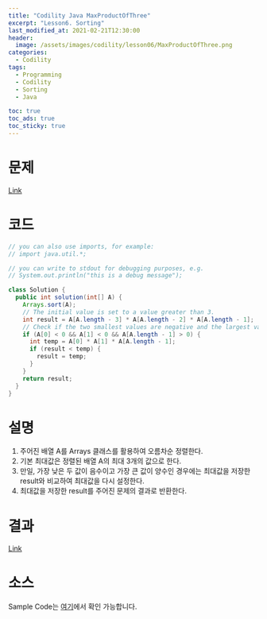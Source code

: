 ```yaml
---
title: "Codility Java MaxProductOfThree"
excerpt: "Lesson6. Sorting"
last_modified_at: 2021-02-21T12:30:00
header:
  image: /assets/images/codility/lesson06/MaxProductOfThree.png
categories:
  - Codility
tags:
  - Programming
  - Codility
  - Sorting
  - Java

toc: true
toc_ads: true
toc_sticky: true
---
```

# 문제
[Link](https://app.codility.com/programmers/lessons/6-sorting/max_product_of_three/)

# 코드
```java
// you can also use imports, for example:
// import java.util.*;

// you can write to stdout for debugging purposes, e.g.
// System.out.println("this is a debug message");

class Solution {
  public int solution(int[] A) {
    Arrays.sort(A);
    // The initial value is set to a value greater than 3.
    int result = A[A.length - 3] * A[A.length - 2] * A[A.length - 1];
    // Check if the two smallest values are negative and the largest value is positive.
    if (A[0] < 0 && A[1] < 0 && A[A.length - 1] > 0) {
      int temp = A[0] * A[1] * A[A.length - 1];
      if (result < temp) {
        result = temp;
      }
    }
    return result;
  }
}
```

# 설명
1. 주어진 배열 A를 Arrays 클래스를 활용하여 오름차순 정렬한다.
2. 기본 최대값은 정렬된 배열 A의 최대 3개의 값으로 한다.
3. 만일, 가장 낮은 두 값이 음수이고 가장 큰 값이 양수인 경우에는 최대값을 저장한 result와 비교하여 최대값을 다시 설정한다.
4. 최대값을 저장한 result를 주어진 문제의 결과로 반환한다.

# 결과
[Link](https://app.codility.com/demo/results/training6ZYATQ-GE7/)

# 소스
Sample Code는 [여기](https://github.com/GracefulSoul/codility/blob/master/src/main/java/gracefulsoul/lesson06/MaxProductOfThree.java)에서 확인 가능합니다.
